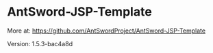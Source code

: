 # AntSword-JSP-Template

More at: https://github.com/AntSwordProject/AntSword-JSP-Template

Version: 1.5.3-bac4a8d
